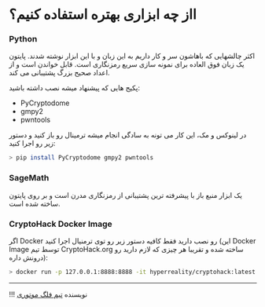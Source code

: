 # ااز چه ابزاری بهتره استفاده کنیم؟

### Python
اکثر چالشهایی که باهاشون سر و کار داریم به این زبان و با این ابزار نوشته شدند. 
پایتون یک زبان فوق العاده برای نمونه سازی سریع رمزنگاری است. قابل خواندن است و از اعداد صحیح بزرگ پشتیبانی می کند.

پکیج هایی که پیشنهاد میشه نصب داشته باشید:

- PyCryptodome
- gmpy2
- pwntools

در لینوکس و مک، این کار می تونه به سادگی انجام میشه ترمینال رو باز کنید و دستور زیر رو اجرا کنید:

```bash
> pip install PyCryptodome gmpy2 pwntools
```

### SageMath
 یک ابزار منبع باز با پیشرفته ترین پشتیبانی از رمزنگاری مدرن است و بر روی پایتون ساخته شده است.

### CryptoHack Docker Image

اگر Docker رو نصب دارید فقط کافیه دستور زیر رو توی ترمنیال اجرا کنید (این Docker Image توسط تیم CryptoHack.org ساخته شده و تقریبا هر چیزی که لازم دارید رو درونش داره):

```bash
> docker run -p 127.0.0.1:8888:8888 -it hyperreality/cryptohack:latest
```


--- 

!!! نویسنده
    [تیم فلگ موتوری](https://github.com/flagmotori)

